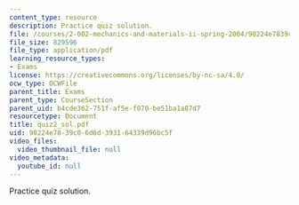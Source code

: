 ```yaml
---
content_type: resource
description: Practice quiz solution.
file: /courses/2-002-mechanics-and-materials-ii-spring-2004/90224e7839c06d6d393164339d96bc5f_quiz2_sol.pdf
file_size: 829596
file_type: application/pdf
learning_resource_types:
- Exams
license: https://creativecommons.org/licenses/by-nc-sa/4.0/
ocw_type: OCWFile
parent_title: Exams
parent_type: CourseSection
parent_uid: b4cde362-751f-af5e-f070-be51ba1a87d7
resourcetype: Document
title: quiz2_sol.pdf
uid: 90224e78-39c0-6d6d-3931-64339d96bc5f
video_files:
  video_thumbnail_file: null
video_metadata:
  youtube_id: null
---
```

Practice quiz solution.